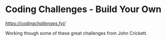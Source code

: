 # Coding Challenges - Build Your Own
*https://codingchallenges.fyi/*

Working though some of these great challenges from John Crickett.